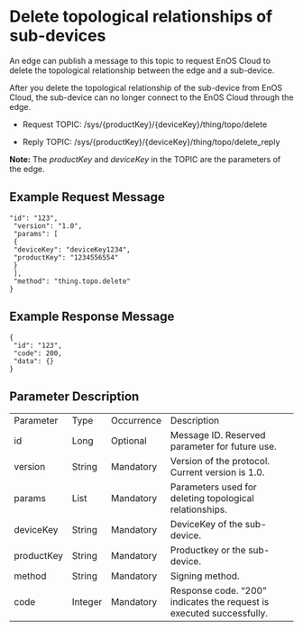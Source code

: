 # Delete topological relationships of sub-devices

An edge can publish a message to this topic to request EnOS Cloud to delete the topological relationship between the edge and a sub-device.

After you delete the topological relationship of the sub-device from EnOS Cloud, the sub-device can no longer connect to the EnOS Cloud through the edge.

- Request TOPIC: /sys/{productKey}/{deviceKey}/thing/topo/delete

- Reply TOPIC: /sys/{productKey}/{deviceKey}/thing/topo/delete_reply

**Note:** The *productKey* and *deviceKey* in the TOPIC are the parameters of the edge.

## Example Request Message

```
"id": "123",
 "version": "1.0",
 "params": [
 {
 "deviceKey": "deviceKey1234",
 "productKey": "1234556554"
 }
 ],
 "method": "thing.topo.delete"
}

```

## Example Response Message

```
{
 "id": "123",
 "code": 200,
 "data": {}
}

```

## Parameter Description

<table>
  <tr>
    <td>Parameter</td>
    <td>Type</td>
    <td>Occurrence</td>
    <td>Description</td>
  </tr>
  <tr>
    <td>id</td>
    <td>Long</td>
    <td>Optional</td>
    <td>Message ID. Reserved parameter for future use.</td>
  </tr>
  <tr>
    <td>version</td>
    <td>String</td>
    <td>Mandatory</td>
    <td>Version of the protocol. Current version is   1.0.</td>
  </tr>
  <tr>
    <td>params</td>
    <td>List</td>
    <td>Mandatory</td>
    <td>Parameters used for deleting topological   relationships.</td>
  </tr>
  <tr>
    <td>deviceKey</td>
    <td>String</td>
    <td>Mandatory</td>
    <td>DeviceKey of the sub-device.</td>
  </tr>
  <tr>
    <td>productKey</td>
    <td>String</td>
    <td>Mandatory</td>
    <td>Productkey or the sub-device.</td>
  </tr>
  <tr>
    <td>method</td>
    <td>String</td>
    <td>Mandatory</td>
    <td>Signing method. </td>
  </tr>

  <tr>
    <td>code</td>
    <td>Integer</td>
    <td>Mandatory</td>
    <td>Response code. &ldquo;200&rdquo; indicates the request is   executed successfully.</td>
  </tr>
</table>
